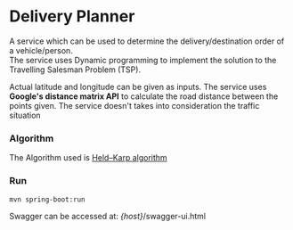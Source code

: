 # Delivery Planner

A service which can be used to determine the delivery/destination order of a vehicle/person.  
The service uses Dynamic programming to implement the solution to the Travelling Salesman Problem (TSP).

Actual latitude and longitude can be given as inputs. The service uses **Google's distance matrix API** to calculate the road distance between the points given. The service doesn't takes into consideration the traffic situation

### Algorithm

The Algorithm used is [Held–Karp algorithm](https://en.wikipedia.org/wiki/Held%E2%80%93Karp_algorithm)

### Run

`mvn spring-boot:run`

Swagger can be accessed at: *{host}*/swagger-ui.html